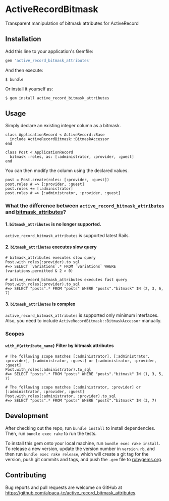 # ActiveRecordBitmask

Transparent manipulation of bitmask attributes for ActiveRecord

## Installation

Add this line to your application's Gemfile:

```ruby
gem 'active_record_bitmask_attributes'
```

And then execute:

    $ bundle

Or install it yourself as:

    $ gem install active_record_bitmask_attributes

## Usage

Simply declare an existing integer column as a bitmask.

```
class ApplicationRecord < ActiveRecord::Base
  include ActiveRecordBitmask::BitmaskAccessor
end

class Post < ApplicationRecord
  bitmask :roles, as: [:administrator, :provider, :guest]
end
```

You can then modify the column using the declared values.

```
post = Post.create(roles: [:provider, :guest])
post.roles # => [:provider, :guest]
post.roles += [:administrator]
post.roles # => [:administrator, :provider, :guest]
```

### What the difference between `active_record_bitmask_attributes` and [bitmask_attributes](https://github.com/joelmoss/bitmask_attributes)?

#### 1. `bitmask_attributes` is no longer supported.

`active_record_bitmask_attributes` is supported latest Rails.

#### 2. `bitmask_attributes` executes slow query

```
# bitmask_attributes executes slow query
Post.with_roles(:provider).to_sql
#=> SELECT `variations`.* FROM `variations` WHERE (variations.permitted & 2 > 0)

# active_record_bitmask_attributes executes fast query
Post.with_roles(:provider).to_sql
#=> SELECT "posts".* FROM "posts" WHERE "posts"."bitmask" IN (2, 3, 6, 7)
```

#### 3. `bitmask_attributes` is complex

`active_record_bitmask_attributes` is supported only minimum interfaces.
Also, you need to include `ActiveRecordBitmask::BitmaskAccessor` manually.

### Scopes

#### `with_#{attribute_name}` Filter by bitmask attributes

```
# The following scope matches [:administrator], [:administrator, :provider], [:administrator, :guest] or [:administrator, :provider, :guest]
Post.with_roles(:administrator).to_sql
#=> SELECT "posts".* FROM "posts" WHERE "posts"."bitmask" IN (1, 3, 5, 7)

# The following scope matches [:administrator, :provider] or [:administrator, :provider, :guest]
Post.with_roles(:administrator, :provider).to_sql
#=> SELECT "posts".* FROM "posts" WHERE "posts"."bitmask" IN (3, 7)
```

## Development

After checking out the repo, run `bundle install` to install dependencies. Then, run `bundle exec rake` to run the tests. 

To install this gem onto your local machine, run `bundle exec rake install`. To release a new version, update the version number in `version.rb`, and then run `bundle exec rake release`, which will create a git tag for the version, push git commits and tags, and push the `.gem` file to [rubygems.org](https://rubygems.org).

## Contributing

Bug reports and pull requests are welcome on GitHub at https://github.com/alpaca-tc/active_record_bitmask_attributes.
